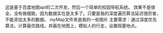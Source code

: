  这是基于百度地图api的二次开发，然后一个简单的校园导航系统。
效果不是很全，没有做细致。因为数据实在是太多了。只要是我的深度遍历算法延迟很厉害，不能添加太多的数据。
myMap文件夹是我的一些图片
  主要需求：通过深度优先算法，计算最优路线，并画在地图上，模拟人的行走，设置阻塞地点。
